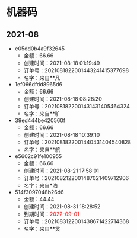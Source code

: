 # 机器码
## 2021-08
* e05dd0b4a9f32645
  * 金额：66.66
  * 创建时间：2021-08-18 01:19:49
  * 订单号：2021081822001443241415377698
  * 名字：来自**凡
* 1ef066dfdd8965d6
  * 金额：66.66
  * 创建时间：2021-08-18 08:28:20
  * 订单号：2021081822001431431405464324
  * 名字：来自**旷
* 39ed444be420560f
  * 金额：66.66
  * 创建时间：2021-08-18 10:39:10
  * 订单号：2021081822001440431404540828
  * 名字：来自**航
* e5602c91fe100955
  * 金额：66.66
  * 创建时间：2021-08-21 17:58:01
  * 订单号：2021082122001487021409712906
  * 名字：来自*浩
* 514f3097048b26d6
  * 金额：44.44
  * 创建时间：2021-08-31 18:28:52
  * 到期时间：<font color=red>2022-09-01</font >
  * 订单号：2021083122001438671422714368
  * 名字：来自**灵